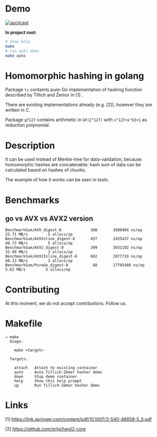 # Demo

[![asciicast](https://asciinema.org/a/IArEDLTrQyabI3agSSpINoqNu.svg)](https://asciinema.org/a/IArEDLTrQyabI3agSSpINoqNu)

**In project root:**

```bash
# show help
make
# run auto demo
make auto
```

# Homomorphic hashing in golang

Package `tz` containts pure-Go implementation of hashing function described by Tillich and Źemor in [1] .

There are existing implementations already (e.g. [2]), however they are written in C.

Package `gf127` contains arithmetic in `GF(2^127)` with `x^127+x^63+1` as reduction polynomial.

# Description

It can be used instead of Merkle-tree for data-validation, because homomorphic hashes
are concatenable: hash sum of data can be calculated based on hashes of chunks.

The example of how it works can be seen in tests.

# Benchmarks

## go vs AVX vs AVX2 version

```
BenchmarkSum/AVX_digest-8             308       3889484 ns/op          25.71 MB/s         5 allocs/op
BenchmarkSum/AVXInline_digest-8       457       2455437 ns/op          40.73 MB/s         5 allocs/op
BenchmarkSum/AVX2_digest-8            399       3031102 ns/op          32.99 MB/s         3 allocs/op
BenchmarkSum/AVX2Inline_digest-8      602       2077719 ns/op          48.13 MB/s         3 allocs/op
BenchmarkSum/PureGo_digest-8           68       17795480 ns/op          5.62 MB/s         5 allocs/op
```

# Contributing

At this moment, we do not accept contributions. Follow us.

# Makefile

```
→ make
  Usage:

    make <target>

  Targets:

    attach   Attach to existing container
    auto     Auto Tillich-Zémor hasher demo
    down     Stop demo container
    help     Show this help prompt
    up       Run Tillich-Zémor hasher demo
```

# Links

[1] https://link.springer.com/content/pdf/10.1007/3-540-48658-5_5.pdf

[2] https://github.com/srijs/hwsl2-core